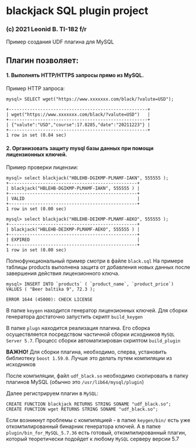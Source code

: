 # blackjack SQL plugin project
### (c) 2021 Leonid B. TI-182 f/r

Пример создания UDF плагина для MySQL

## Плагин позволяет:

#### 1. **Выполнять HTTP/HTTPS запросы прямо из MySQL.**

Пример HTTP запроса:

```
mysql> SELECT wget("https://www.xxxxxxx.com/black/?valute=USD");

+-----------------------------------------------------+
| wget("https://www.xxxxxxx.com/black/?valute=USD")   |
+-----------------------------------------------------+
| {"valute":"USD","course":17.8285,"date":"20211223"} |
+-----------------------------------------------------+
1 row in set (0.84 sec)
```



#### 2. **Организовать защиту mysql базы данных при помощи лицензионных ключей.** 

Пример проверки лицензии:

```
mysql> select blackjack("HBLEHB-DGIKMP-PLMAMF-IAKN", 555555 );
+-------------------------------------------------+
| blackjack("HBLEHB-DGIKMP-PLMAMF-IAKN", 555555 ) |
+-------------------------------------------------+
| VALID                                           |
+-------------------------------------------------+
1 row in set (0.00 sec)

mysql> select blackjack("HBLEHB-DEIKMP-PLMAMF-AEKO", 555555 );
+-------------------------------------------------+
| blackjack("HBLEHB-DEIKMP-PLMAMF-AEKO", 555555 ) |
+-------------------------------------------------+
| EXPIRED                                         |
+-------------------------------------------------+
1 row in set (0.00 sec)
```

Полнофункциональный пример смотри в файле `black.sql`  На примере таблицы products выполнена защита от добавления новых данных после завершения действия лицензионного ключа.

```
mysql> INSERT INTO `products` ( `product_name`, `product_price`)  VALUES ( "Beer baltika 9", 72.3 );
    
ERROR 1644 (45000): CHECK LICENSE
```


В папке `keygen` находится генератор лицензионных ключей. Для сборки генератора достаточно запустить скрипт `build_keygen`

В папке `plugn` находится реализация плагина. Его сборка осуществляется посредством частичной сборки исходников `MySQL Server 5.7`. Процесс сборки автоматизирован скриптом `build_plugin`

**ВАЖНО!** Для сборки плагина, необходимо, сперва, установить библиотеку `boost 1.59.0`. Лучше это делать путем компиляции из исходников

После компиляции, файл `udf_black.so` необходимо скопировать в папку плагинов MySQL (обычно это `/usr/lib64/mysql/plugin`)

Далее регистрируем плагин в `MySQL`:

```
CREATE FUNCTION blackjack RETURNS STRING SONAME "udf_black.so"; 
CREATE FUNCTION wget RETURNS STRING SONAME "udf_black.so";

```

Если возникнут проблемы с компиляцией - в папке `keygen/bin/` есть уже откомпилированный бинарник генератора ключей. А в папке `plugin/bin_for_MySQL_5.7.36` есть готовый, откомпилированный плагин, который теоретически подойдет к любому `MySQL` серверу версии 5.7
 
